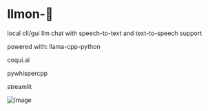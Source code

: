 # llmon-:pie:

local cli/gui llm chat with speech-to-text and text-to-speech support

powered with:
llama-cpp-python

coqui.ai

pywhispercpp

streamlit

![image](https://github.com/3eeps/llmon-py/assets/55860052/ebb0e269-78e3-4c9f-bb95-c2ae02fe6db5)
